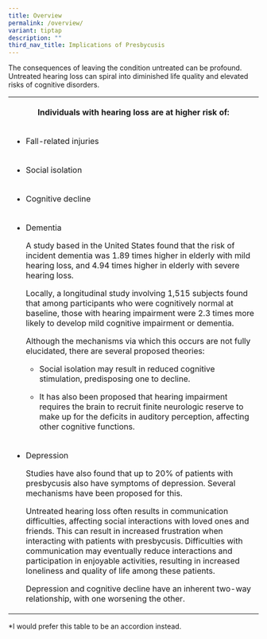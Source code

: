 ```yaml
---
title: Overview
permalink: /overview/
variant: tiptap
description: ""
third_nav_title: Implications of Presbycusis
---
```

<p>The consequences of leaving the condition untreated can be profound. Untreated
hearing loss can spiral into diminished life quality and elevated risks
of cognitive disorders.</p>
<table style="minWidth: 25px">
<colgroup>
<col>
</colgroup>
<tbody>
<tr>
<th rowspan="1" colspan="1">
<p>Individuals with hearing loss are at higher risk of:</p>
</th>
</tr>
<tr>
<td rowspan="1" colspan="1">
<ul>
<li>
<p>Fall-related injuries</p>
</li>
</ul>
</td>
</tr>
<tr>
<td rowspan="1" colspan="1">
<ul>
<li>
<p>Social isolation</p>
</li>
</ul>
</td>
</tr>
<tr>
<td rowspan="1" colspan="1">
<ul>
<li>
<p>Cognitive decline</p>
</li>
</ul>
</td>
</tr>
<tr>
<td rowspan="1" colspan="1">
<ul>
<li>
<p>Dementia</p>
<p>A study based in the United States found that the risk of incident dementia
was 1.89 times higher in elderly with mild hearing loss, and 4.94 times
higher in elderly with severe hearing loss.</p>
<p>Locally, a longitudinal study involving 1,515 subjects found that among
participants who were cognitively normal at baseline, those with hearing
impairment were 2.3 times more likely to develop mild cognitive impairment
or dementia.</p>
<p>Although the mechanisms via which this occurs are not fully elucidated,
there are several proposed theories:</p>
<ul>
<li>
<p>Social isolation may result in reduced cognitive stimulation, predisposing
one to decline.</p>
</li>
<li>
<p>It has also been proposed that hearing impairment requires the brain to
recruit finite neurologic reserve to make up for the deficits in auditory
perception, affecting other cognitive functions.</p>
</li>
</ul>
</li>
</ul>
</td>
</tr>
<tr>
<td rowspan="1" colspan="1">
<ul>
<li>
<p>Depression</p>
<p>Studies have also found that up to 20% of patients with presbycusis also
have symptoms of depression. Several mechanisms have been proposed for
this.</p>
<p>Untreated hearing loss often results in communication difficulties, affecting
social interactions with loved ones and friends. This can result in increased
frustration when interacting with patients with presbycusis. Difficulties
with communication may eventually reduce interactions and participation
in enjoyable activities, resulting in increased loneliness and quality
of life among these patients.</p>
<p>Depression and cognitive decline have an inherent two-way relationship,
with one worsening the other.</p>
</li>
</ul>
</td>
</tr>
</tbody>
</table>
<p>*I would prefer this table to be an accordion instead.</p>
<p></p>